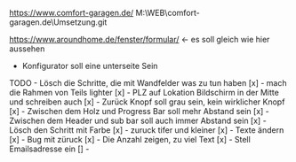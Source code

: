 https://www.comfort-garagen.de/
M:\WEB\comfort-garagen.de\Umsetzung.git

https://www.aroundhome.de/fenster/formular/ <- es soll gleich wie hier aussehen
- Konfigurator soll eine unterseite Sein


TODO
	- Lösch die Schritte, die mit Wandfelder was zu tun haben [x]
	- mach die Rahmen von Teils lighter [x]
	- PLZ auf Lokation Bildschirm in der Mitte und schreiben auch [x]
	- Zurück Knopf soll grau sein, kein wirklicher Knopf [x]
	- Zwischen dem Holz und Progress Bar soll mehr Abstand sein [x]
	- Zwischen dem Header und sub bar soll auch immer Abstand sein [x]
	- Lösch den Schritt mit Farbe [x]
	- zuruck tifer und kleiner [x]
	- Texte ändern [x]
	- Bug mit züruck [x]
	- Die Anzahl zeigen, zu viel Text [x]
	- Stell Emailsadresse ein []
		- 

